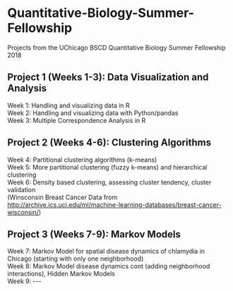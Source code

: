 # Quantitative-Biology-Summer-Fellowship
Projects from the UChicago BSCD Quantitative Biology Summer Fellowship 2018 

## Project 1 (Weeks 1-3): Data Visualization and Analysis
Week 1: Handling and visualizing data in R\
Week 2: Handling and visualizing data with Python/pandas \
Week 3: Multiple Correspondence Analysis in R 

## Project 2 (Weeks 4-6): Clustering Algorithms
Week 4: Partitional clustering algorithms (k-means) \
Week 5: More partitional clustering (fuzzy k-means) and hierarchical clustering \
Week 6: Density based clustering, assessing cluster tendency, cluster validation \
(Winsconsin Breast Cancer Data from http://archive.ics.uci.edu/ml/machine-learning-databases/breast-cancer-wisconsin/) 

## Project 3 (Weeks 7-9): Markov Models 
Week 7: Markov Model for spatial disease dynamics of chlamydia in Chicago (starting with only one neighborhood)\
Week 8: Markov Model disease dynamics cont (adding neighborhood interactions), Hidden Markov Models \
Week 9: --- 
